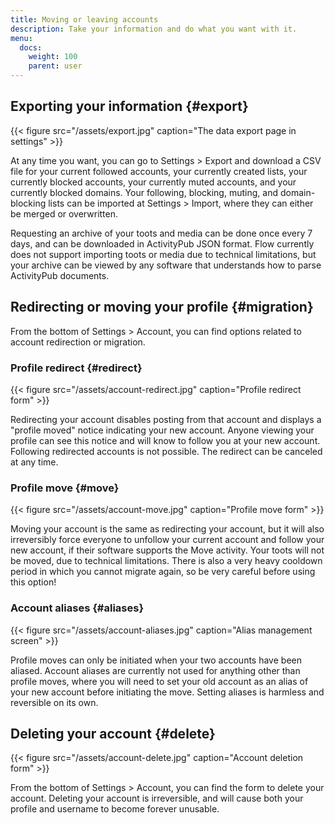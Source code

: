 ```yaml
---
title: Moving or leaving accounts
description: Take your information and do what you want with it.
menu:
  docs:
    weight: 100
    parent: user
---
```


## Exporting your information {#export}

{{< figure src="/assets/export.jpg" caption="The data export page in settings" >}}

At any time you want, you can go to Settings &gt; Export and download a CSV file for your current followed accounts, your currently created lists, your currently blocked accounts, your currently muted accounts, and your currently blocked domains. Your following, blocking, muting, and domain-blocking lists can be imported at Settings &gt; Import, where they can either be merged or overwritten.

Requesting an archive of your toots and media can be done once every 7 days, and can be downloaded in ActivityPub JSON format. Flow currently does not support importing toots or media due to technical limitations, but your archive can be viewed by any software that understands how to parse ActivityPub documents.

## Redirecting or moving your profile {#migration}

From the bottom of Settings &gt; Account, you can find options related to account redirection or migration.

### Profile redirect {#redirect}

{{< figure src="/assets/account-redirect.jpg" caption="Profile redirect form" >}}

Redirecting your account disables posting from that account and displays a "profile moved" notice indicating your new account. Anyone viewing your profile can see this notice and will know to follow you at your new account. Following redirected accounts is not possible. The redirect can be canceled at any time.

### Profile move {#move}

{{< figure src="/assets/account-move.jpg" caption="Profile move form" >}}

Moving your account is the same as redirecting your account, but it will also irreversibly force everyone to unfollow your current account and follow your new account, if their software supports the Move activity. Your toots will not be moved, due to technical limitations. There is also a very heavy cooldown period in which you cannot migrate again, so be very careful before using this option!

### Account aliases {#aliases}

{{< figure src="/assets/account-aliases.jpg" caption="Alias management screen" >}}

Profile moves can only be initiated when your two accounts have been aliased. Account aliases are currently not used for anything other than profile moves, where you will need to set your old account as an alias of your new account before initiating the move. Setting aliases is harmless and reversible on its own.

## Deleting your account {#delete}

{{< figure src="/assets/account-delete.jpg" caption="Account deletion form" >}}

From the bottom of Settings &gt; Account, you can find the form to delete your account. Deleting your account is irreversible, and will cause both your profile and username to become forever unusable.


